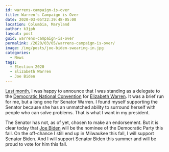 ```yaml
---
id: warrens-campaign-is-over
title: Warren's Campaign is Over
date: 2020-03-05T22:39:48-05:00
location: Columbia, Maryland
author: k3jph
layout: post
guid: warrens-campaign-is-over
permalink: /2020/03/05/warrens-campaign-is-over/
image: /img/posts/joe-biden-swearing-in.jpg
categories:
  - News
tags:
  - Election 2020
  - Elizabeth Warren
  - Joe Biden
---
```

[Last month](/2020/02/06/elizabeth-warren-for-president/), I was
happy to announce that I was standing as a delegate to the [Democratic
National Convention](https://www.demconvention.com/) for [Elizabeth
Warren](https://elizabethwarren.com/).  It was a brief run for me,
but a long one for Senator Warren.  I found myself supporting the
Senator because she has an unmatched ability to surround herself
with people who can solve problems.  That is what I want in my
president.

The Senator has not, as of yet, chosen to make an endorsement.  But
it is clear today that [Joe Biden](https://joebiden.com/) will be
the nominee of the Democratic Party this fall.  On the off-chance
I still end up in Milwaukee this fall, I will support Senator Biden.
And I will support Senator Biden this summer and will be proud to
vote for him this fall.
